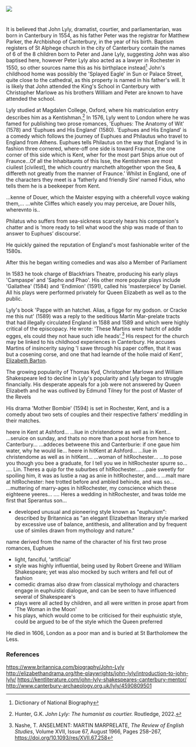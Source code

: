 <a href="https://juncture-digital.org"><img src="https://juncture-digital.org/images/ve-button.png"></a>

<param ve-config title="John Lyly" author="Hannah Jennison and Michelle Crowther" layout="vtl" banner="/images/banners/16c.jpg"> 

<param ve-entity eid="Q29303" aliases="Canterbury"> 

#

It is believed that John Lyly, dramatist, courtier, and parliamentarian, was born in Canterbury in 1554, as his father Peter was the registrar for Matthew Parker, the Archbishop of Canterbury, in the year of his birth. Baptism registers of St Alphege church in the city of Canterbury contain the names of 6 of the 8 children born to Peter and Jane Lyly, suggesting John was also baptised here, however Peter Lyly also acted as a lawyer in Rochester in 1550, so other sources name this as his birthplace instead[^ref1] John's childhood home was possibly the 'Splayed Eagle' in Sun or Palace Street, quite close to the cathedral, as this property is named in his father's will. It is likely that John attended the King's School in Canterbury with Christopher Marlowe as his brothers William and Peter are known to have attended the school.

Lyly studied at Magdalen College, Oxford, where his matriculation entry describes him as a Kentishman.[^ref3] In 1576, Lyly went to London where he was famed for publishing two prose romances, 'Euphues: The Anatomy of Wit' (1578) and 'Euphues and His England' (1580). 'Euphues and His England' is a comedy which follows the journey of Euphues and Philautus who travel to England from Athens. Euphues tells Philautus on the way that England ‘is in fashion three cornered, where-off one side is toward Fraunce, the one corner of this side which is Kent, wher for the most part Ships ariue out of Fraunce…Of all the Inhabitaunts of this Isse, the Kentishmen are most ciuilest [civilest], the which country marcheth altogether vpon the Sea, & differeth not greatly from the manner of Fraunce.’ Whilst in England, one of the characters they meet is a ‘fatherly and friendly Sire’ named Fidus, who tells them he is a beekeeper from Kent. 

...kenne of Douer, which the Maister espying with a chéerefull voyce waking them,...
...white Cliffes which easely you may perceiue, are Douer hills, wherevnto is..

Philatus who suffers from sea-sickness scarcely hears his companion's chatter and is ‘more ready to tell what wood the ship was made of than to answer to Euphues’ discourse’.

He quickly gained the reputation of England's most fashionable writer of the 1580s. 

After this he began writing comedies and was also a Member of Parliament

In 1583 he took charge of Blackfriars Theatre, producing his early plays 'Campaspe' and 'Sapho and Phao'. His other more popular plays include 'Gallathea' (1584) and 'Endimion' (1591), called his 'masterpiece' by Daniel. All his plays were performed privately for Queen Elizabeth as well as to the public.

Lyly's book 'Pappe with an hatchet. Alias, a figge for my godson. or Cracke me this nut' (1589) was a reply to the seditious Martin Mar-prelate tracts that had illegally circulated England in 1588 and 1589 and which were highly critical of the episcopacy. He wrote: 'These Martins were hatcht of addle egges, els could they not haue such idle heads'.[^ref8] His respect for the church may be linked to his childhood experiences in Canterbury. He accuses Martins of insincerity saying 'I sawe through his paper coffen, that it was but a cosening corse, and one that had learnde of the holie maid of Kent', [Elizabeth Barton](/medieval/barton-biography).


The growing popularity of Thomas Kyd, Christopher Marlowe and William Shakespeare led to decline in Lyly's popularity and Lyly began to struggle financially.
His desperate appeals for a job were not answered by Queen Elizabeth and he was outlived by Edmund Tilney for the post of Master of the Revels

His drama 'Mother Bombie' (1594) is set in Rochester, Kent, and is a comedy about two sets of couples and their respective fathers’ meddling in their matches.

heere in Kent at Ashford...
...liue in christendome as well as in Kent...
...seruice on sunday, and thats no more than a post horse from hence to Canterbury...
...addeces betweene this and Canterburie: if one gaue him water, why he would lie...
heere in hitKent at Ashford...
...liue in christendome as well as in hitKent...
...woman of hitRochester...
...to pose you though you bee a graduate, for I tell you we in hitRochester spurre so...
.... Lin. Theres a quip for the suburbes of hitRochester...
...paie sweetly for spoiling him, it was as lustie a nag as anie in hitRochester, and...
...malt mare at hitRochester: hee trotted before and ambled behinde, and was so...
...muttering of marry-ages in hitRochester, my conscience which these eighteene yeeres...
.... Heres a wedding in hitRochester, and twas tolde me first that Sperantus son...


- developed unusual and pioneering style known as "euphuism": described by Britannica as "an elegant Elizabethan literary style marked by excessive use of balance, antithesis, and alliteration and by frequent use of similes drawn from mythology and nature."

name derived from the name of the character of his first two prose romances, Euphues
- light, fanciful, 'artificial'
- style was highly influential, being used by Robert Greene and William Shakespeare; yet was also mocked by such writers and fell out of fashion
- comedic dramas also draw from classical mythology and characters engage in euphuistic dialogue, and can be seen to have influenced several of Shakespeare's
- plays were all acted by children, and all were written in prose apart from 'The Woman in the Moon' 
- his plays, which would come to be criticised for their euphuistic style, could be argued to be of the style which the Queen preferred

He died in 1606, London as a poor man and is buried at St Bartholomew the Less.

### References

[^ref1]: Dictionary of National Biography
[^ref2]: 
[^ref3]: Hunter, G.K. _John Lyly: The humanist as courtier._ Routledge, 2022.

[^ref8]: Nashe, T. ANSELMENT: MARTIN MARPRELATE, _The Review of English Studies_, Volume XVII, Issue 67, August 1966, Pages 258–267, https://doi.org/10.1093/res/XVII.67.258

https://www.britannica.com/biography/John-Lyly
http://elizabethandrama.org/the-playwrights/john-lyly/introduction-to-john-lyly/
https://kentliterature.com/john-lyly-shakespeares-canterbury-mentor/
http://www.canterbury-archaeology.org.uk/lyly/4590809501

